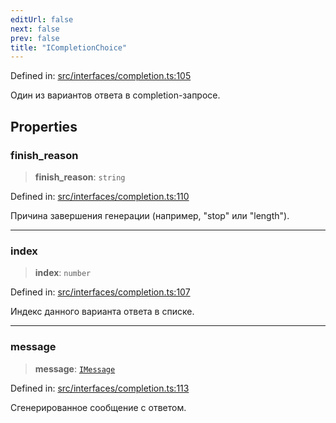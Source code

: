 ```yaml
---
editUrl: false
next: false
prev: false
title: "ICompletionChoice"
---
```


Defined in: [src/interfaces/completion.ts:105](https://github.com/zloishavrin/gigachat-node/blob/a69ec788472547a03123bbdeeaac3f6751954bc6/src/interfaces/completion.ts#L105)

Один из вариантов ответа в completion-запросе.

## Properties

### finish\_reason

> **finish\_reason**: `string`

Defined in: [src/interfaces/completion.ts:110](https://github.com/zloishavrin/gigachat-node/blob/a69ec788472547a03123bbdeeaac3f6751954bc6/src/interfaces/completion.ts#L110)

Причина завершения генерации (например, "stop" или "length").

***

### index

> **index**: `number`

Defined in: [src/interfaces/completion.ts:107](https://github.com/zloishavrin/gigachat-node/blob/a69ec788472547a03123bbdeeaac3f6751954bc6/src/interfaces/completion.ts#L107)

Индекс данного варианта ответа в списке.

***

### message

> **message**: [`IMessage`](/gigachat-node/api/interfaces/message/interfaces/imessage/)

Defined in: [src/interfaces/completion.ts:113](https://github.com/zloishavrin/gigachat-node/blob/a69ec788472547a03123bbdeeaac3f6751954bc6/src/interfaces/completion.ts#L113)

Сгенерированное сообщение с ответом.
